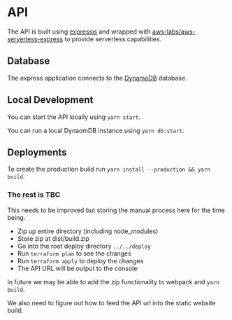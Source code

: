 # API

The API is built using [expressjs](https://expressjs.com/) and wrapped with [aws-labs/aws-serverless-express](https://github.com/awslabs/aws-serverless-express) to provide serverless capabilities.

## Database

The express application connects to the [DynamoDB](https://aws.amazon.com/dynamodb/) database. 

## Local Development

You can start the API locally using `yarn start`.

You can run a local DynaomDB instance using `yarn db:start`.

## Deployments

To create the production build run `yarn install --production && yarn build`.

### The rest is TBC

This needs to be improved but storing the manual process here for the time being.

* Zip up entire directory (including node_modules)
* Store zip at dist/build.zip
* Go into the root deploy directory `../../deploy`
* Run `terraform plan` to see the changes
* Run `terraform apply` to deploy the changes
* The API URL will be output to the console

In future we may be able to add the zip functionality to webpack and `yarn build`.

We also need to figure out how to feed the API url into the static website build.

